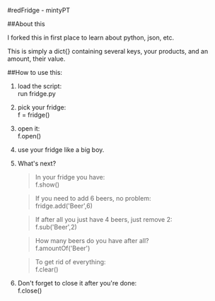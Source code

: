 #redFridge - mintyPT

##About this

I forked this in first place to learn about python, json, etc.

This is simply a dict{} containing several keys, your products, and an amount, their value.

##How to use this:

1.  load the script:  
run fridge.py  

2.  pick your fridge:  
f = fridge()  

3.  open it:  
f.open()  

4.  use your fridge like a big boy.  

5.  What's next?

    >In your fridge you have:  
    >f.show()  

    >If you need to add 6 beers, no problem:  
    >fridge.add('Beer',6)  

    >If after all you just have 4 beers, just remove 2:  
    >f.sub('Beer',2)  

    >How many beers do you have after all?  
    >f.amountOf('Beer')  
  
    >To get rid of everything:  
    >f.clear()  

6.  Don't forget to close it after you're done:  
    f.close()  

